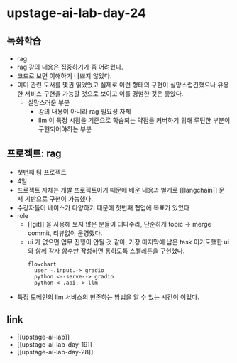 # upstage-ai-lab-day-24

## 녹화학습
- rag
- rag 강의 내용은 집중하기가 좀 어려웠다.
- 코드로 보면 이해하기 나쁘지 않았다.
- 이미 관련 도서를 몇권 읽었었고 실제로 이런 형태의 구현이 실망스럽긴했으나 유용한 서비스 구현을 가능할 것으로 보이고 이를 경험한 것은 좋았다.
  - 실망스러운 부분
    - 강의 내용이 아니라 rag 필요성 자체
    - llm 이 특정 시점을 기준으로 학습되는 약점을 커버하기 위해 루틴한 부분이 구현되어야하는 부분

## 프로젝트: rag
- 첫번째 팀 프로젝트
- 4일
- 프로젝트 자체는 개발 프로젝트이기 때문에 배운 내용과 별개로 [[langchain]] 문서 기반으로 구현이 가능했다.
- 수강자들이 베이스가 다양하기 때문에 첫번째 협업에 목표가 있었다
- role
  - [[git]] 을 사용해 보지 않은 분들이 대다수라, 단순하게 topic -> merge commit, 리뷰없이 운영했다.
  - ui 가 없으면 업무 진행이 안될 것 같아, 가장 마지막에 남은 task 이기도했한 ui와 함께 각자 함수만 작성하면 통하도록 스켈레톤을 구현했다.
    ```mermaid
    flowchart
      user -.input.-> gradio
      python <--serve--> gradio
      python <-.api.-> llm
    ```
- 특정 도메인의 llm 서비스의 현존하는 방법을 알 수 있는 시간이 이었다.

## link
- [[upstage-ai-lab]]
- [[upstage-ai-lab-day-19]]
- [[upstage-ai-lab-day-28]]
